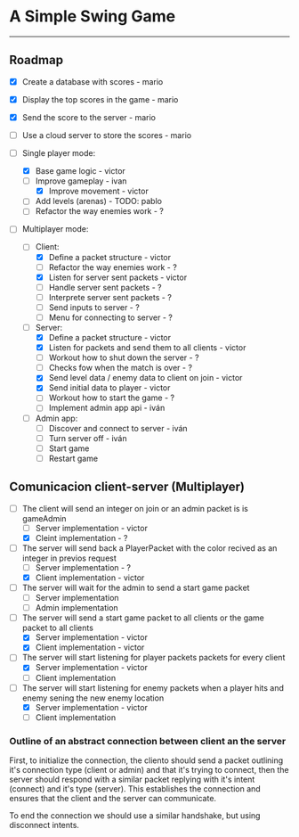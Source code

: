 
# A Simple Swing Game

---

## Roadmap 
- [X] Create a database with scores - mario
- [X] Display the top scores in the game - mario
- [X] Send the score to the server - mario
- [ ] Use a cloud server to store the scores - mario

- [ ] Single player mode:
  - [x] Base game logic - victor
  - [ ] Improve gameplay - ivan
      - [x] Improve movement - victor
  - [ ] Add levels (arenas) - TODO: pablo
  - [ ] Refactor the way enemies work - ?

- [ ] Multiplayer mode:
  - [ ] Client:
    - [x] Define a packet structure - victor
    - [ ] Refactor the way enemies work - ?
    - [x] Listen for server sent packets - victor
    - [ ] Handle server sent packets - ?
    - [ ] Interprete server sent packets - ?
    - [ ] Send inputs to server - ?
    - [ ] Menu for connecting to server - ?

  - [ ] Server:
    - [x] Define a packet structure - victor
    - [x] Listen for packets and send them to all clients - victor
    - [ ] Workout how to shut down the server - ?
    - [ ] Checks fow when the match is over - ?
    - [x] Send level data / enemy data to client on join - victor
    - [x] Send initial data to player - victor
    - [ ] Workout how to start the game - ?
    - [ ] Implement admin app api - iván
	
  - [ ] Admin app:
    - [ ] Discover and connect to server - iván
    - [ ] Turn server off - iván
    - [ ] Start game
    - [ ] Restart game

## Comunicacion client-server (Multiplayer)

- [ ] The client will send an integer on join or an admin packet is is gameAdmin
  - [ ] Server implementation - victor
  - [x] Cleint implementation - ?
- [ ] The server will send back a PlayerPacket with the color recived as an integer in previos request
  - [ ] Server implementation - ?
  - [x] Client implementation - victor
- [ ] The server will wait for the admin to send a start game packet
  - [ ] Server implementation
  - [ ] Admin implementation
- [ ] The server will send a start game packet to all clients or the game packet to all clients
  - [x] Server implementation - victor
  - [x] Client implementation - victor
- [ ] The server will start listening for player packets packets for every client
  - [x] Server implementation - victor
  - [ ] Client implementation
- [ ] The server will start listening for enemy packets when a player hits and enemy sening the new enemy location
  - [x] Server implementation - victor
  - [ ] Client implementation

### Outline of an abstract connection between client an the server

First, to initialize the connection, the cliento should send a packet outlining it's connection type (client or admin) and that it's trying to connect, then the server should respond with a similar packet replying with it's intent (connect) and it's type (server). This establishes the connection and ensures that the client and the server can communicate.

To end the connection we should use a similar handshake, but using disconnect intents.
